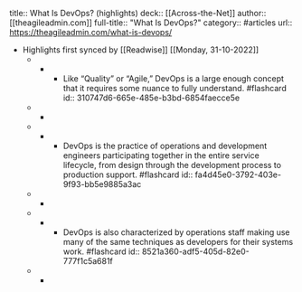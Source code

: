 title:: What Is DevOps? (highlights)
deck:: [[Across-the-Net]]
author:: [[theagileadmin.com]]
full-title:: "What Is DevOps?"
category:: #articles
url:: https://theagileadmin.com/what-is-devops/

- Highlights first synced by [[Readwise]] [[Monday, 31-10-2022]]
	- -
		- Like “Quality” or “Agile,” DevOps is a large enough concept that it requires some nuance to fully understand. #flashcard
		  id:: 310747d6-665e-485e-b3bd-6854faecce5e
	- -
	- -
		- DevOps is the practice of operations and development engineers participating together in the entire service lifecycle, from design through the development process to production support. #flashcard
		  id:: fa4d45e0-3792-403e-9f93-bb5e9885a3ac
	- -
	- -
		- DevOps is also characterized by operations staff making use many of the same techniques as developers for their systems work. #flashcard
		  id:: 8521a360-adf5-405d-82e0-777f1c5a681f
	- -